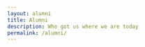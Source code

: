 ```yaml
---
layout: alumni
title: Alumni
description: Who got us where we are today
permalink: /alumni/
---
```


